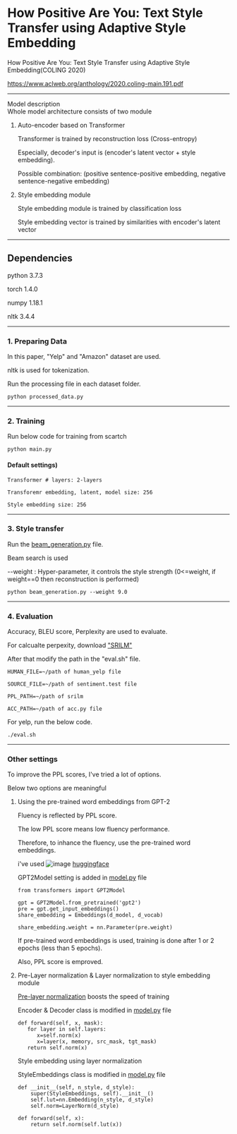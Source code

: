# How Positive Are You: Text Style Transfer using Adaptive Style Embedding 
How Positive Are You: Text Style Transfer using Adaptive Style Embedding(COLING 2020)

<https://www.aclweb.org/anthology/2020.coling-main.191.pdf>


--------------------------------


Model description    
Whole model architecture consists of two module

1) Auto-encoder based on Transformer

      Transformer is trained by reconstruction loss (Cross-entropy)

      Especially, decoder's input is (encoder's latent vector + style embedding). 

      Possible combination: (positive sentence-positive embedding, negative sentence-negative embedding)


2) Style embedding module

      Style embedding module is trained by classification loss

      Style embedding vector is trained by similarities with encoder's latent vector

--------------------------------

## Dependencies 
python 3.7.3

torch 1.4.0

numpy 1.18.1

nltk 3.4.4

--------------------------------

### 1. Preparing Data
In this paper, "Yelp" and "Amazon" dataset are used.

nltk is used for tokenization.

Run the processing file in each dataset folder.

`python processed_data.py`

--------------------------------

### 2. Training    
Run below code for training from scartch

`python main.py`

#### Default settings)
```
Transformer # layers: 2-layers 

Transforemr embedding, latent, model size: 256

Style embedding size: 256
```

--------------------------------

### 3. Style transfer

Run the <U>beam_generation.py</U> file.

Beam search is used 

--weight : Hyper-parameter, it controls the style strength (0<=weight, if weight==0 then reconstruction is performed)
```
python beam_generation.py --weight 9.0
```

--------------------------------

### 4. Evaluation
Accuracy, BLEU score, Perplexity are used to evaluate.

For calcualte perpexity, download ["SRILM"](http://www.speech.sri.com/projects/srilm/download)

After that modify the path in the "eval.sh" file.

`HUMAN_FILE=~/path of human_yelp file`

`SOURCE_FILE=~/path of sentiment.test file`

`PPL_PATH=~/path of srilm `

`ACC_PATH=~/path of acc.py file`


For yelp, run the below code. 

`./eval.sh`

--------------------------------

### Other settings

To improve the PPL scores, I've tried a lot of options.

Below two options are meaningful

1) Using the pre-trained word embeddings from GPT-2

   Fluency is reflected by PPL score.
   
   The low PPL score means low fluency performance. 
   
   Therefore, to inhance the fluency, use the pre-trained word embeddings.
   
   i've used ![image](https://user-images.githubusercontent.com/37800546/114685418-cac64980-9d4c-11eb-8894-47c26b929980.png) [huggingface](https://huggingface.co/transformers/)
   
   GPT2Model setting is added in <U>model.py</U> file
   ```
   from transformers import GPT2Model
   
   gpt = GPT2Model.from_pretrained('gpt2')
   pre = gpt.get_input_embeddings()
   share_embedding = Embeddings(d_model, d_vocab)
    
   share_embedding.weight = nn.Parameter(pre.weight)
   ```
   If pre-trained word embeddings is used, training is done after 1 or 2 epochs (less than 5 epochs).
   
   Also, PPL score is emproved.
   
2) Pre-Layer normalization & Layer normalization to style embedding module 
   
   [Pre-layer normalization](https://openreview.net/forum?id=B1x8anVFPr) boosts the speed of training
   
   Encoder & Decoder class is modified in <U>model.py</U> file
   ```
   def forward(self, x, mask):
      for layer in self.layers:
         x=self.norm(x)
         x=layer(x, memory, src_mask, tgt_mask)
      return self.norm(x) 
   ```
   
   Style embedding using layer normalization 
   
   StyleEmbeddings class is modified in <U>model.py</U> file
   ```
   def __init__(self, n_style, d_style):
       super(StyleEmbeddings, self).__init__()
       self.lut=nn.Embedding(n_style, d_style)
       self.norm=LayerNorm(d_style)
  
   def forward(self, x):
       return self.norm(self.lut(x))
   ```
